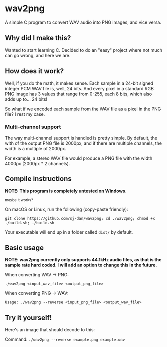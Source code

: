 # wav2png
A simple C program to convert WAV audio into PNG images, and vice versa.

## Why did I make this?
Wanted to start learning C. Decided to do an "easy" project where not much can go wrong, and here we are.

## How does it work?
Well, if you do the math, it makes sense. Each sample in a 24-bit signed integer PCM WAV file is, well, 24 bits. And every pixel in a standard RGB PNG image has 3 values that range from 0-255, each 8 bits, which also adds up to... 24 bits!

So what if we encoded each sample from the WAV file as a pixel in the PNG file? I rest my case.

### Multi-channel support
The way multi-channel support is handled is pretty simple. By default, the with of the output PNG file is 2000px, and if there are multiple channels, the width is a multiple of 2000px.

For example, a stereo WAV file would produce a PNG file with the width 4000px (2000px * 2 channels).

## Compile instructions
**NOTE: This program is completely untested on Windows.**

<sup>maybe it works?</sup>

On macOS or Linux, run the following (copy-paste friendly):
```
git clone https://github.com/sj-dan/wav2png; cd ./wav2png; chmod +x ./build.sh; ./build.sh
```
Your executable will end up in a folder called `dist/` by default.

## Basic usage

**NOTE: wav2png currently only supports 44.1kHz audio files, as that is the sample rate hard coded. I will add an option to change this in the future.**

When converting WAV -> PNG:
```
./wav2png <input_wav_file> <output_png_file>
```
When converting PNG -> WAV:
```
Usage: ./wav2png --reverse <input_png_file> <output_wav_file>
```

## Try it yourself!
Here's an image that should decode to this:

Command: `./wav2png --reverse example.png example.wav`
